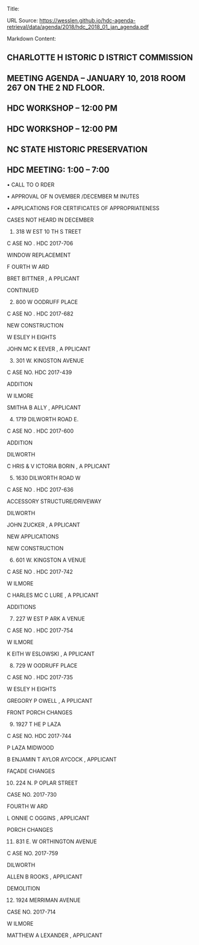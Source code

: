 Title: 

URL Source: https://wesslen.github.io/hdc-agenda-retrieval/data/agenda/2018/hdc_2018_01_jan_agenda.pdf

Markdown Content:
## CHARLOTTE H ISTORIC D ISTRICT COMMISSION 

## MEETING AGENDA – JANUARY 10, 2018 ROOM 267 ON THE 2 ND FLOOR. 

## HDC WORKSHOP – 12:00 PM 

## HDC WORKSHOP – 12:00 PM 

## NC STATE HISTORIC PRESERVATION 

## HDC MEETING: 1:00 – 7:00 

• CALL TO O RDER 

• APPROVAL OF N OVEMBER /DECEMBER M INUTES 

• APPLICATIONS FOR CERTIFICATES OF APPROPRIATENESS 

CASES NOT HEARD IN DECEMBER 

1. 318 W EST 10 TH S TREET 

C ASE NO . HDC 2017-706 

WINDOW REPLACEMENT 

F OURTH W ARD 

BRET BITTNER , A PPLICANT 

CONTINUED 

2. 800 W OODRUFF PLACE 

C ASE NO . HDC 2017-682 

NEW CONSTRUCTION 

W ESLEY H EIGHTS 

JOHN MC K EEVER , A PPLICANT 

3. 301 W. KINGSTON AVENUE 

C ASE NO. HDC 2017-439 

ADDITION 

W ILMORE 

SMITHA B ALLY , APPLICANT 

4. 1719 DILWORTH ROAD E. 

C ASE NO . HDC 2017-600 

ADDITION 

DILWORTH 

C HRIS & V ICTORIA BORIN , A PPLICANT 

5. 1630 DILWORTH ROAD W

C ASE NO . HDC 2017-636 

ACCESSORY STRUCTURE/DRIVEWAY 

DILWORTH 

JOHN ZUCKER , A PPLICANT 

NEW APPLICATIONS 

NEW CONSTRUCTION 

6. 601 W. KINGSTON A VENUE 

C ASE NO . HDC 2017-742 

W ILMORE 

C HARLES MC C LURE , A PPLICANT 

ADDITIONS 

7. 227 W EST P ARK A VENUE 

C ASE NO . HDC 2017-754 

W ILMORE 

K EITH W ESLOWSKI , A PPLICANT 

8. 729 W OODRUFF PLACE 

C ASE NO . HDC 2017-735 

W ESLEY H EIGHTS 

GREGORY P OWELL , A PPLICANT 

FRONT PORCH CHANGES 

9. 1927 T HE P LAZA 

C ASE NO. HDC 2017-744 

P LAZA MIDWOOD 

B ENJAMIN T AYLOR AYCOCK , APPLICANT 

FAÇADE CHANGES 

10. 224 N. P OPLAR STREET 

CASE NO. 2017-730 

FOURTH W ARD 

L ONNIE C OGGINS , APPLICANT 

PORCH CHANGES 

11. 831 E. W ORTHINGTON AVENUE 

C ASE NO. 2017-759 

DILWORTH 

ALLEN B ROOKS , APPLICANT 

DEMOLITION 

12. 1924 MERRIMAN AVENUE 

CASE NO. 2017-714 

W ILMORE 

MATTHEW A LEXANDER , APPLICANT
